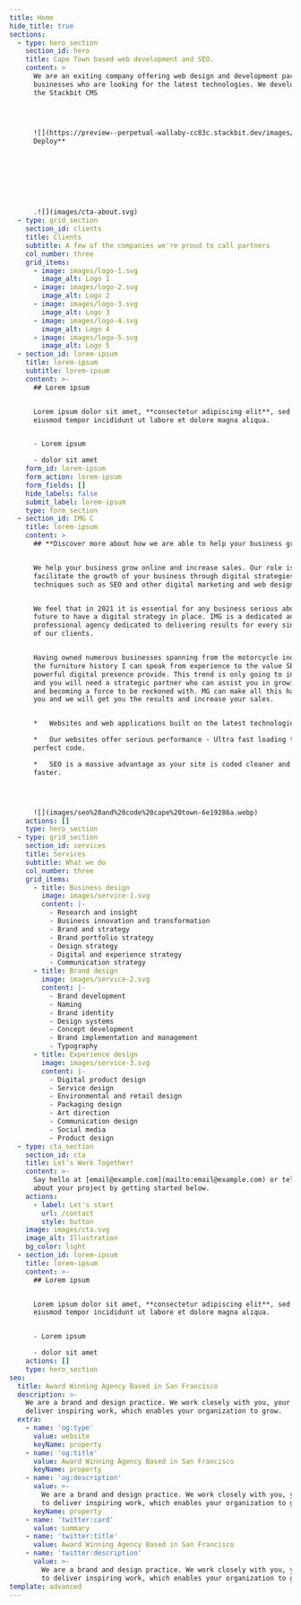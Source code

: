 ```yaml
---
title: Home
hide_title: true
sections:
  - type: hero_section
    section_id: hero
    title: Cape Town based web development and SEO.
    content: >
      We are an exiting company offering web design and development packages for
      businesses who are looking for the latest technologies. We develop using
      the Stackbit CMS 




      ![](https://preview--perpetual-wallaby-cc83c.stackbit.dev/images/cta-about.svg)**
      Deploy**








      .![](images/cta-about.svg)
  - type: grid_section
    section_id: clients
    title: Clients
    subtitle: A few of the companies we're proud to call partners
    col_number: three
    grid_items:
      - image: images/logo-1.svg
        image_alt: Logo 1
      - image: images/logo-2.svg
        image_alt: Logo 2
      - image: images/logo-3.svg
        image_alt: Logo 3
      - image: images/logo-4.svg
        image_alt: Logo 4
      - image: images/logo-5.svg
        image_alt: Logo 5
  - section_id: lorem-ipsum
    title: lorem-ipsum
    subtitle: lorem-ipsum
    content: >-
      ## Lorem ipsum


      Lorem ipsum dolor sit amet, **consectetur adipiscing elit**, sed do
      eiusmod tempor incididunt ut labore et dolore magna aliqua.


      - Lorem ipsum

      - dolor sit amet
    form_id: lorem-ipsum
    form_action: lorem-ipsum
    form_fields: []
    hide_labels: false
    submit_label: lorem-ipsum
    type: form_section
  - section_id: IMG C
    title: lorem-ipsum
    content: >
      ## **Discover more about how we are able to help your business grow**


      We help your business grow online and increase sales. Our role is to
      facilitate the growth of your business through digital strategies and
      techniques such as SEO and other digital marketing and web design tactics.


      We feel that in 2021 it is essential for any business serious about its
      future to have a digital strategy in place. IMG is a dedicated and fully
      professional agency dedicated to delivering results for every single one
      of our clients.


      Having owned numerous businesses spanning from the motorcycle industry to
      the furniture history I can speak from experience to the value SEO and a
      powerful digital presence provide. This trend is only going to increase
      and you will need a strategic partner who can assist you in growing online
      and becoming a force to be reckoned with. MG can make all this happen for
      you and we will get you the results and increase your sales.


      *   Websites and web applications built on the latest technologies.

      *   Our websites offer serious performance - Ultra fast loading times and
      perfect code.

      *   SEO is a massive advantage as your site is coded cleaner and is much
      faster.




      ![](images/seo%20and%20code%20cape%20town-6e19286a.webp)
    actions: []
    type: hero_section
  - type: grid_section
    section_id: services
    title: Services
    subtitle: What we do
    col_number: three
    grid_items:
      - title: Business design
        image: images/service-1.svg
        content: |-
          - Research and insight
          - Business innovation and transformation
          - Brand and strategy
          - Brand portfolio strategy
          - Design strategy
          - Digital and experience strategy
          - Communication strategy
      - title: Brand design
        image: images/service-2.svg
        content: |-
          - Brand development
          - Naming
          - Brand identity
          - Design systems
          - Concept development
          - Brand implementation and management
          - Typography
      - title: Experience design
        image: images/service-3.svg
        content: |-
          - Digital product design
          - Service design
          - Environmental and retail design
          - Packaging design
          - Art direction
          - Communication design
          - Social media
          - Product design
  - type: cta_section
    section_id: cta
    title: Let’s Work Together!
    content: >-
      Say hello at [email@example.com](mailto:email@example.com) or tell us more
      about your project by getting started below.
    actions:
      - label: Let's start
        url: /contact
        style: button
    image: images/cta.svg
    image_alt: Illustration
    bg_color: light
  - section_id: lorem-ipsum
    title: lorem-ipsum
    content: >-
      ## Lorem ipsum


      Lorem ipsum dolor sit amet, **consectetur adipiscing elit**, sed do
      eiusmod tempor incididunt ut labore et dolore magna aliqua.


      - Lorem ipsum

      - dolor sit amet
    actions: []
    type: hero_section
seo:
  title: Award Winning Agency Based in San Francisco
  description: >-
    We are a brand and design practice. We work closely with you, your team to
    deliver inspiring work, which enables your organization to grow.
  extra:
    - name: 'og:type'
      value: website
      keyName: property
    - name: 'og:title'
      value: Award Winning Agency Based in San Francisco
      keyName: property
    - name: 'og:description'
      value: >-
        We are a brand and design practice. We work closely with you, your team
        to deliver inspiring work, which enables your organization to grow.
      keyName: property
    - name: 'twitter:card'
      value: summary
    - name: 'twitter:title'
      value: Award Winning Agency Based in San Francisco
    - name: 'twitter:description'
      value: >-
        We are a brand and design practice. We work closely with you, your team
        to deliver inspiring work, which enables your organization to grow.
template: advanced
---
```

